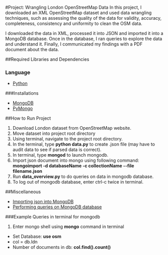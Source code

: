 #Project: Wrangling London OpenStreetMap Data
In this project, I downloaded an XML OpenStreetMap dataset and used data wrangling techniques, such as assessing the quality of the data for validity, accuracy, completeness, consistency and uniformity to clean the OSM data.

I downloaded the data in XML, processed it into JSON and imported it into a MongoDB database. Once in the database, I ran queries to explore the data and understand it. Finally, I communicated my findings with a PDF document about the data.

##Required Libraries and Dependencies
### Language
* [Python][1] 

###Installations
* [MongoDB][2] 
* [PyMongo][3]

##How to Run Project
1. Download London dataset from OpenStreetMap website.
2. Move dataset into project root directory
3. Using terminal, navigate to the project root directory.
4. In the terminal, type **python data.py** to create .json file (may have to audit data to see if parsed data is correct).
5. In terminal, type **mongod** to launch mongodb.
6. Import json document into mongo using following command: **mongoimport -d databaseName -c collectionName --file filename.json**
7. Run **data_overview.py** to do queries on data in mongodb database.
8. To log out of mongodb database, enter ctrl-c twice in terminal.


[1]: http://python.org
[2]: https://docs.mongodb.com/manual/tutorial/install-mongodb-on-os-x/
[3]: http://api.mongodb.com/python/current/installation.html

##Miscellaneous
* [Importing json into MongoDB][4]
* [Performing queries on MongoDB database][5]

###Example Queries in terminal for mongodb
1. Enter mongo shell using **mongo** command in terminal
* Set Database: **use osm**
* col = db.ldn
* Number of documents in db: **col.find().count()**

[4]: https://discussions.udacity.com/t/import-json-into-mongodb-project3/158051/4
[5]: https://discussions.udacity.com/t/uploading-json-file-and-performing-query-in-mongodb/42777/4
